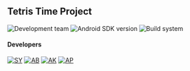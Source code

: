 ## Tetris Time Project
![Development team](https://img.shields.io/badge/Developed%20by-CuteCode-%234287f7)
![Android SDK version](https://img.shields.io/badge/Android%20SDK-v29-%236DB33F)
![Build system](https://img.shields.io/badge/Building%20System-Gradle-%2313a7cd)
#### Developers
[![SY](https://img.shields.io/badge/Sergei%20Yurov%20-%23b50707)](https://github.com/Serjik-Developer)
[![AB](https://img.shields.io/badge/Andrey%20Belyakov%20-%23b50707)](https://github.com/insidethehearts)
[![AK](https://img.shields.io/badge/Aleksandr%20Komarov%20-%23b50707)](https://github.com/Artem-tes)
[![AP](https://img.shields.io/badge/Artem%20Potapov%20-%23b50707)](https://github.com/KESHAIT)
